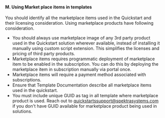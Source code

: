 <h4><b>M.	Using Market place items in templates</b></h4>
<p>You should identify all the marketplace items used in the  Quickstart and their licensing consideration. Using marketplace products have  following consideration.</p>
<ul>
  <li>You should always use marketplace image of  any 3rd party product used in the Quickstart solution wherever available,  instead of installing it manually using custom script extension. This  simplifies the licenses and pricing of third party products.</li>
  <li>Marketplace items requires programmatic  deployment of marketplace item to be enabled in the subscription. You can do  this by deploying the marketplace item in subscription manually via portal  once.</li>
  <li>Marketplace items will require a payment  method associated with subscriptions.</li>
  <li>Ensure that Template Documentation describe  all marketplace items used in the quickstart.</li>
  <li>You must include unique GUID as tag in all template where marketplace product is used. Reach out to <a href="mailto:apq@spektrasystems.com">quickstartssupport@spektrasystems.com</a> if you don't have GUID available for marketplace product being used in solutions.</li>
</ul>

